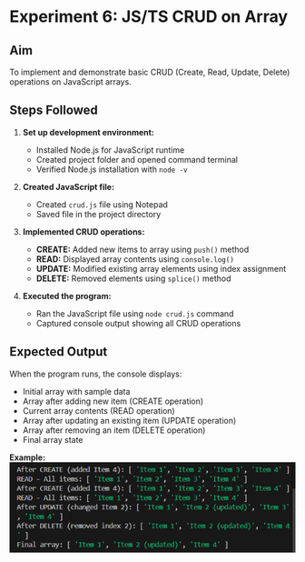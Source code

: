 # Experiment 6: JS/TS CRUD on Array

## Aim
To implement and demonstrate basic CRUD (Create, Read, Update, Delete) operations on JavaScript arrays.

## Steps Followed

1. **Set up development environment:**
   - Installed Node.js for JavaScript runtime
   - Created project folder and opened command terminal
   - Verified Node.js installation with `node -v`

2. **Created JavaScript file:**
   - Created `crud.js` file using Notepad
   - Saved file in the project directory

3. **Implemented CRUD operations:**
   - **CREATE:** Added new items to array using `push()` method
   - **READ:** Displayed array contents using `console.log()`
   - **UPDATE:** Modified existing array elements using index assignment
   - **DELETE:** Removed elements using `splice()` method

4. **Executed the program:**
   - Ran the JavaScript file using `node crud.js` command
   - Captured console output showing all CRUD operations


## Expected Output

When the program runs, the console displays:
- Initial array with sample data
- Array after adding new item (CREATE operation)
- Current array contents (READ operation)
- Array after updating an existing item (UPDATE operation)
- Array after removing an item (DELETE operation)
- Final array state

**Example:**
![Crud](crud.png)
